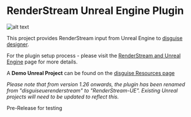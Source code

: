 # RenderStream Unreal Engine Plugin

![alt text](https://download.disguise.one/media/6066/d3-renderstream-unreal.png)

This project provides RenderStream input from Unreal Engine to [disguise designer](https://www.disguise.one/en/products/designer/).

For the plugin setup process - please visit the [RenderStream and Unreal Engine](https://help.disguise.one/Content/Configuring/Render-engines/RenderStream-Unreal.htm) page for more details.

A **Demo Unreal Project** can be found on the [disguise Resources page](https://download.disguise.one/#resources)

_Please note that from version 1.26 onwards, the plugin has been renamed from "disguiseuerenderstream" to "RenderStream-UE". Existing Unreal projects will need to be updated to reflect this._

Pre-Release for testing
